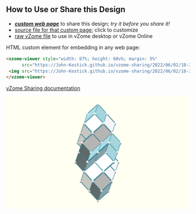 
## How to Use or Share this Design

 - [***custom web page***][post] to share this design; *try it before you share it!*
 - [source file for that custom page][source]; click to customize
 - [raw vZome file][raw] to use in vZome desktop or vZome Online
 
 HTML custom element for embedding in any web page:
 ```html
<vzome-viewer style="width: 87%; height: 60vh; margin: 5%"
       src="https://John-Kostick.github.io/vzome-sharing/2022/06/02/18-33-33-Double-length-RI-80-Rhombs-2/Double-length-RI-80-Rhombs-2.vZome" >
  <img src="https://John-Kostick.github.io/vzome-sharing/2022/06/02/18-33-33-Double-length-RI-80-Rhombs-2/Double-length-RI-80-Rhombs-2.png" />
</vzome-viewer>
 ```

[vZome Sharing documentation](https://vzome.github.io/vzome/sharing.html#how-it-works)

![Image](<Double-length-RI-80-Rhombs-2.png>)


[post]: <https://John-Kostick.github.io/vzome-sharing/2022/06/02/Double-length-RI-80-Rhombs-2-18-33-33.html>
[source]: <https://github.com/John-Kostick/vzome-sharing/edit/main/_posts/2022-06-02-Double-length-RI-80-Rhombs-2-18-33-33.md>
[raw]: <https://raw.githubusercontent.com/John-Kostick/vzome-sharing/main/2022/06/02/18-33-33-Double-length-RI-80-Rhombs-2/Double-length-RI-80-Rhombs-2.vZome>